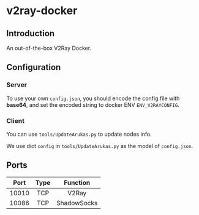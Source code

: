 # v2ray-docker

## Introduction

An out-of-the-box V2Ray Docker.

## Configuration

### Server

To use your own `config.json`, you should encode the config file with __base64__, and set the encoded string to docker ENV `ENV_V2RAYCONFIG`.

### Client

You can use `tools/UpdateArukas.py` to update nodes info.

We use dict `config` in `tools/UpdateArukas.py` as the model of `config.json`.

## Ports

| Port | Type | Function |
| :--: | :--: | :--: |
| 10010 | TCP | V2Ray |
| 10086 | TCP | ShadowSocks |
